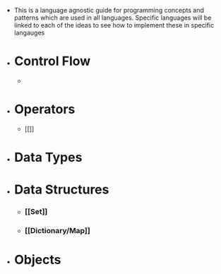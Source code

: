 - This is a language agnostic guide for programming concepts and patterns which are used in all languages. Specific languages will be linked to each of the ideas to see how to implement these in specific langauges
- # **Control Flow**
	-
- # **Operators**
	- [[]]
- # **Data Types**
- # **Data Structures**
	- ### [[Set]]
	- ### [[Dictionary/Map]]
- # **Objects**